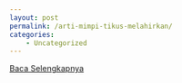 ```yaml
---
layout: post
permalink: /arti-mimpi-tikus-melahirkan/
categories:
    - Uncategorized
---
```


[Baca Selengkapnya](/01)